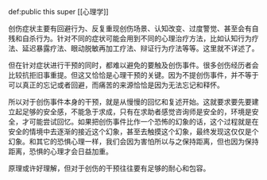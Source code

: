 def:public this super [[心理学]]

创伤症状主要有回避行为、反复重现创伤场景、认知改变、过度警觉、甚至会有自残和自杀行为。针对不同的症状可能会用到不同的心理治疗方法，比如认知行为疗法、延迟暴露疗法、眼动脱敏再加工疗法、辩证行为疗法等等。这里就不详述了。

但在针对症状进行干预的同时，都难以避免的要触及创伤事件。很多创伤经历者会比较抗拒旧事重提。但这又恰恰是心理干预的关键。因为不提创伤事件，并不等于可以真正的忘记或者回避，而痛苦的来源恰恰是因为无法忘记和释怀。

所以对于创伤事件本身的干预，就是从慢慢的回忆和复述开始。这就要求要先要建立起足够的安全感，不能急于求成，只有在求助者感觉咨询师是安全的，环境是安全，才可能尝试回忆。如果把创伤事件比作一个恐怖的幻象的话，这个过程就是在安全的情境中去逐渐的接近这个幻象，甚至去触摸这个幻象，最终发现这仅仅是个幻象。和其它的恐惧心理一样，我们会因为害怕所以与之保持距离，但也因为保持距离，恐惧的心理才会日益加重。

原理或许好理解，但对于创伤的干预往往要有足够的耐心和包容。